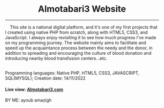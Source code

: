 <center><h1> Almotabari3 Website </h1></center>
<hr />

<div>&nbsp;&nbsp;&nbsp;&nbsp;This site is a national digital platform, and it's one of my first projects that I created using native PHP from scratch, along with HTML5, CSS3, and JavaScript. I always enjoy revisiting it to see how much progress I've made on my programming journey. The website mainly aims to facilitate and speed up the acquaintance process between the needy and the donor, in addition to spreading and encouraging the culture of blood donation and introducing nearby blood transfusion centers...etc.</div>
<br>

Programming languages: Native PHP, HTML5, CSS3, JAVASCRIPT, SQL(MYSQL);
 Creation date: 14/11/2022 
 

<div><h4>Live view: <a href='https://elmotabari3.000webhostapp.com/' >Almotabari3.com</a></div>


BY ME: ayoub amazigh
